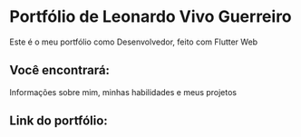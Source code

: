 # Portfólio de Leonardo Vivo Guerreiro

Este é o meu portfólio como Desenvolvedor, feito com Flutter Web

## Você encontrará:

Informações sobre mim, minhas habilidades e meus projetos

## Link do portfólio:
